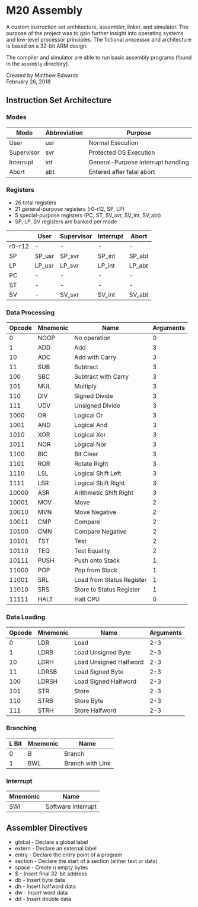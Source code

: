 # M20 Assembly

A custom instruction set architecture, assembler, linker, and simulator.
The purpose of the project was to gain further insight into operating systems
and low-level processor principles. The fictional processor and architecture is
based on a 32-bit ARM design.

The compiler and simulator are able to run basic assembly programs
(found in the `assembly` directory).

Created by Matthew Edwards \
February 26, 2018

## Instruction Set Architecture

### Modes

| Mode       | Abbreviation | Purpose                            |
|------------|--------------|------------------------------------|
| User       | usr          | Normal Execution                   |
| Supervisor | svr          | Protected OS Execution             |
| Interrupt  | int          | General-Purpose interrupt handling |
| Abort      | abt          | Entered after fatal abort          |

### Registers

* 26 total registers
* 21 general-purpose registers (r0-r12, SP, LP)
* 5 special-purpose registers (PC, ST, SV_svr, SV_int, SV_abt)
* SP, LP, SV registers are banked per mode


|        | User   | Supervisor | Interrupt | Abort  |
|--------|--------|------------|-----------|--------|
| r0-r12 | -      | -          | -         | -      |
| SP     | SP_usr | SP_svr     | SP_int    | SP_abt |
| LP     | LP_usr | LP_svr     | LP_int    | LP_abt |
| PC     | -      | -          | -         | -      |
| ST     | -      | -          | -         | -      |
| SV     | -      | SV_svr     | SV_int    | SV_abt |

### Data Processing

| Opcode | Mnemonic | Name                      | Arguments |
|--------|----------|---------------------------|-----------|
| 0      | NOOP     | No operation              | 0         |
| 1      | ADD      | Add                       | 3         |
| 10     | ADC      | Add with Carry            | 3         |
| 11     | SUB      | Subtract                  | 3         |
| 100    | SBC      | Subtract with Carry       | 3         |
| 101    | MUL      | Multiply                  | 3         |
| 110    | DIV      | Signed Divide             | 3         |
| 111    | UDV      | Unsigned Divide           | 3         |
| 1000   | OR       | Logical Or                | 3         |
| 1001   | AND      | Logical And               | 3         |
| 1010   | XOR      | Logical Xor               | 3         |
| 1011   | NOR      | Logical Nor               | 3         |
| 1100   | BIC      | Bit Clear                 | 3         |
| 1101   | ROR      | Rotate Right              | 3         |
| 1110   | LSL      | Logical Shift Left        | 3         |
| 1111   | LSR      | Logical Shift Right       | 3         |
| 10000  | ASR      | Arithmetic Shift Right    | 3         |
| 10001  | MOV      | Move                      | 2         |
| 10010  | MVN      | Move Negative             | 2         |
| 10011  | CMP      | Compare                   | 2         |
| 10100  | CMN      | Compare Negative          | 2         |
| 10101  | TST      | Test                      | 2         |
| 10110  | TEQ      | Test Equality             | 2         |
| 10111  | PUSH     | Push onto Stack           | 1         |
| 11000  | POP      | Pop from Stack            | 1         |
| 11001  | SRL      | Load from Status Register | 1         |
| 11010  | SRS      | Store to Status Register  | 1         |
| 11111  | HALT     | Halt CPU                  | 0         |

### Data Loading

| Opcode | Mnemonic | Name                   | Arguments |
|--------|----------|------------------------|-----------|
| 0      | LDR      | Load                   | 2-3       |
| 1      | LDRB     | Load Unsigned Byte     | 2-3       |
| 10     | LDRH     | Load Unsigned Halfword | 2-3       |
| 11     | LDRSB    | Load Signed Byte       | 2-3       |
| 100    | LDRSH    | Load Signed Halfword   | 2-3       |
| 101    | STR      | Store                  | 2-3       |
| 110    | STRB     | Store Byte             | 2-3       |
| 111    | STRH     | Store Halfword         | 2-3       |

### Branching

| L Bit | Mnemonic | Name             |
|-------|----------|------------------|
| 0     | B        | Branch           |
| 1     | BWL      | Branch with Link |

### Interrupt

| Mnemonic | Name               |
|----------|--------------------|
| SWI      | Software Interrupt |


## Assembler Directives
    
* global - Declare a global label
* extern - Declare an external label
* entry - Declare the entry point of a program
* section - Declare the start of a section (either text or data)
* space - Create n empty bytes
* $ - Insert final 32-bit address
* db - Insert byte data
* dh - Insert halfword data
* dw - Insert word data
* dd - Insert double data
